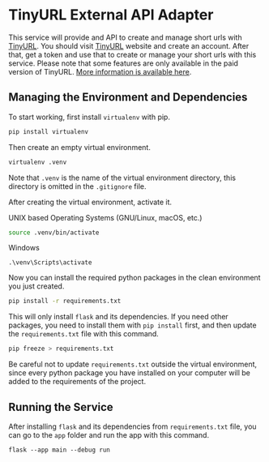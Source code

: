# TinyURL External API Adapter
This service will provide and API to create and manage short urls with
[TinyURL](https://tinyurl.com/). You should visit
[TinyURL](https://tinyurl.com/) website and create an account. After that, get
a token and use that to create or manage your short urls with this service.
Please note that some features are only available in the paid version of
TinyURL. [More information is available here](https://tinyurl.com/app/pricing).

## Managing the Environment and Dependencies
To start working, first install `virtualenv` with pip.
```bash
pip install virtualenv
```

Then create an empty virtual environment.
```bash
virtualenv .venv
```
Note that `.venv` is the name of the virtual environment directory, this
directory is omitted in the `.gitignore` file.

After creating the virtual environment, activate it.

UNIX based Operating Systems (GNU/Linux, macOS, etc.)
```bash
source .venv/bin/activate
```

Windows
```batch
.\venv\Scripts\activate
```

Now you can install the required python packages in the clean environment you
just created.
```bash
pip install -r requirements.txt
```

This will only install `flask` and its dependencies. If you need other
packages, you need to install them with `pip install` first, and then update
the `requirements.txt` file with this command.
```bash
pip freeze > requirements.txt
```
Be careful not to update `requirements.txt` outside the virtual environment,
since every python package you have installed on your computer will be added
to the requirements of the project.

## Running the Service

After installing `flask` and its dependencies from `requirements.txt` file,
you can go to the `app` folder and run the app with this command.
```
flask --app main --debug run
```
